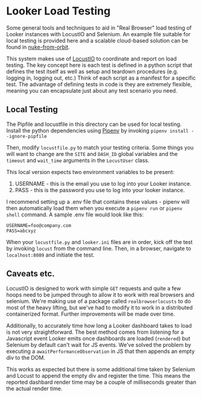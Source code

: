 Looker Load Testing
===========

Some general tools and techniques to aid in "Real Browser" load testing of Looker instances with LocustIO and
Selenium. An example file suitable for local testing is provided here and a scalable cloud-based solution can be
found in [nuke-from-orbit](/nuke-from-orbit).

This system makes use of [LocustIO](https://locust.io/) to coordinate and report on load testing. The key concept here is each test is
defined in a python script that defines the test itself as well as setup and teardown procedures (e.g. logging in,
logging out, etc.) Think of each script as a manifest for a specific test. The advantage of defining tests in code is
they are extremely flexible, meaning you can encapsulate just about any test scenario you need.

## Local Testing

The Pipfile and locustfile in this directory can be used for local testing. Install the python dependencies using
[Pipenv](https://pipenv.pypa.io/en/latest/) by invoking `pipenv install --ignore-pipfile`

Then, modify `locustfile.py` to match your testing criteria. Some things you will want to change are the `SITE` and
`DASH_ID` global variables and the `timeout` and `wait_time` arguments in the `LocustUser` class.

This local version expects two environment variables to be present:

1. USERNAME - this is the email you use to log into your Looker instance.
2. PASS - this is the password you use to log into your looker instance.

I recommend setting up a .env file that contains these values - pipenv will then automatically load them when you
execute a `pipenv run` or `pipenv shell` command. A sample .env file would look like this:

```
USERNAME=foo@company.com
PASS=abcxyz
```

When your `locustfile.py` and `looker.ini` files are in order, kick off the test by invoking `locust` from the command
line. Then, in a browser, navigate to `localhost:8089` and initiate the test.


## Caveats etc.

LocustIO is designed to work with simple `GET` requests and quite a few hoops need to be jumped through to allow it to
work with real browsers and selenium. We're making use of a package called `realbrowserlocusts` to do most of the heavy
lifting, but we've had to modify it to work in a distributed containerized format. Further improvements will be made
over time.

Additionally, to accurately time how long a Looker dashboard takes to load is not very straightforward. The best method
comes from listening for a Javascript event Looker emits once dashboards are loaded (`rendered`) but Selenium
by default can't wait for JS events. We've solved the problem by executing a `awaitPerformanceObservation` in JS that then appends an
empty div to the DOM.

This works as expected but there is some additional time taken by Selenium and Locust to append the empty div and
register the time. This means the reported dashbard render time may be a couple of milliseconds greater than the actual
render time.
